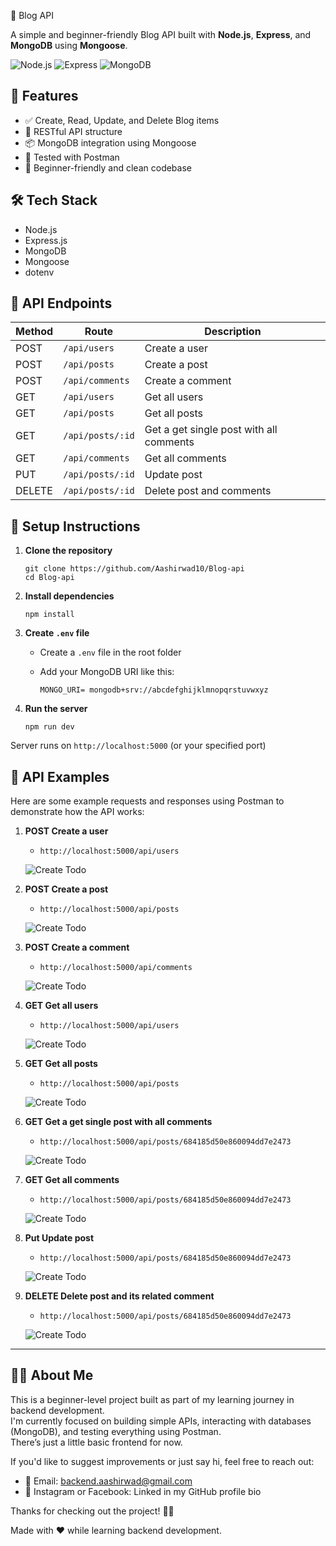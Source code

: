 📝 Blog API

A simple and beginner-friendly Blog API built with **Node.js**, **Express**, and **MongoDB** using **Mongoose**.

![Node.js](https://img.shields.io/badge/Node.js-339933?style=for-the-badge&logo=nodedotjs&logoColor=white)
![Express](https://img.shields.io/badge/Express.js-000000?style=for-the-badge&logo=express&logoColor=white)
![MongoDB](https://img.shields.io/badge/MongoDB-4EA94B?style=for-the-badge&logo=mongodb&logoColor=white)

## 🚀 Features

- ✅ Create, Read, Update, and Delete Blog items
- 🧱 RESTful API structure
- 📦 MongoDB integration using Mongoose
- 🧪 Tested with Postman
- 🌱 Beginner-friendly and clean codebase

## 🛠️ Tech Stack

- Node.js
- Express.js
- MongoDB
- Mongoose
- dotenv

## 📮 API Endpoints

| Method | Route             | Description                              |
|--------|-------------------|------------------------------------------|
| POST   | `/api/users`      | Create a user                            |
| POST   | `/api/posts`      | Create a post                            |
| POST   | `/api/comments`   | Create a comment                         |
| GET    | `/api/users`      | Get all users                            |
| GET    | `/api/posts`      | Get all posts                            |
| GET    | `/api/posts/:id`  | Get a get single post with all comments  |
| GET    | `/api/comments`   | Get all comments                         |
| PUT    | `/api/posts/:id`  | Update post                              |
| DELETE | `/api/posts/:id`  | Delete post and comments                 |

## 🔧 Setup Instructions

1. **Clone the repository**

    ```
    git clone https://github.com/Aashirwad10/Blog-api
    cd Blog-api
    ```
    
2. **Install dependencies**

    ```
    npm install
    ```

3. **Create `.env` file**

    - Create a `.env` file in the root folder
    - Add your MongoDB URI like this:

      ```
      MONGO_URI= mongodb+srv://abcdefghijklmnopqrstuvwxyz
      ```

4. **Run the server**

    ```
    npm run dev
    ```

Server runs on `http://localhost:5000` (or your specified port)

## 📸 API Examples
    
Here are some example requests and responses using Postman to demonstrate how the API works:

1. **POST Create a user**
    - `http://localhost:5000/api/users`  

    ![Create Todo](./assets/createUser.png)

2. **POST Create a post**
    - `http://localhost:5000/api/posts`  

    ![Create Todo](./assets/createPost.png)

3. **POST Create a comment**
    - `http://localhost:5000/api/comments`  

    ![Create Todo](./assets/createComment.png)

4. **GET Get all users**
    - `http://localhost:5000/api/users`  

    ![Create Todo](./assets/getUser.png)

5. **GET Get all posts**
    - `http://localhost:5000/api/posts`  

    ![Create Todo](./assets/getPost.png)

6. **GET Get a get single post with all comments**
    - `http://localhost:5000/api/posts/684185d50e860094dd7e2473`  

    ![Create Todo](./assets/getSinglePost.png)

7. **GET Get all comments**
    - `http://localhost:5000/api/posts/684185d50e860094dd7e2473`  

    ![Create Todo](./assets/getComment.png)

8. **Put Update post**
    - `http://localhost:5000/api/posts/684185d50e860094dd7e2473`  

    ![Create Todo](./assets/putPost.png)

9. **DELETE Delete post and its related comment**
    - `http://localhost:5000/api/posts/684185d50e860094dd7e2473`  

    ![Create Todo](./assets/deletePostAndComment.png)

---

## 🙋‍♂️ About Me

This is a beginner-level project built as part of my learning journey in backend development.  
I'm currently focused on building simple APIs, interacting with databases (MongoDB), and testing everything using Postman.  
There’s just a little basic frontend for now.

If you'd like to suggest improvements or just say hi, feel free to reach out:

- 📧 Email: backend.aashirwad@gmail.com  
- 📱 Instagram or Facebook: Linked in my GitHub profile bio

Thanks for checking out the project! 🙇‍♂️

Made with ❤️ while learning backend development.

